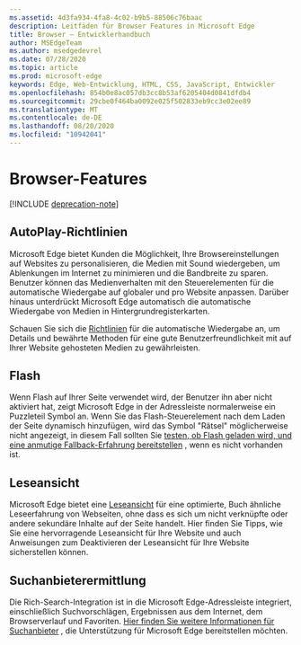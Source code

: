 ```yaml
---
ms.assetid: 4d3fa934-4fa8-4c02-b9b5-88506c76baac
description: Leitfäden für Browser Features in Microsoft Edge
title: Browser – Entwicklerhandbuch
author: MSEdgeTeam
ms.author: msedgedevrel
ms.date: 07/28/2020
ms.topic: article
ms.prod: microsoft-edge
keywords: Edge, Web-Entwicklung, HTML, CSS, JavaScript, Entwickler
ms.openlocfilehash: 854b0e8ac057db3cc8b53af6205404d0841dfdb4
ms.sourcegitcommit: 29cbe0f464ba0092e025f502833eb9cc3e02ee89
ms.translationtype: MT
ms.contentlocale: de-DE
ms.lasthandoff: 08/20/2020
ms.locfileid: "10942041"
---
```

# Browser-Features  

[!INCLUDE [deprecation-note](../includes/legacy-edge-note.md)]  

## AutoPlay-Richtlinien  

 Microsoft Edge bietet Kunden die Möglichkeit, Ihre Browsereinstellungen auf Websites zu personalisieren, die Medien mit Sound wiedergeben, um Ablenkungen im Internet zu minimieren und die Bandbreite zu sparen.  Benutzer können das Medienverhalten mit den Steuerelementen für die automatische Wiedergabe auf globaler und pro Website anpassen.  Darüber hinaus unterdrückt Microsoft Edge automatisch die automatische Wiedergabe von Medien in Hintergrundregisterkarten.  

Schauen Sie sich die [Richtlinien](./browser-features/autoplay-policies.md) für die automatische Wiedergabe an, um Details und bewährte Methoden für eine gute Benutzerfreundlichkeit mit auf Ihrer Website gehosteten Medien zu gewährleisten.  

## Flash  

Wenn Flash auf Ihrer Seite verwendet wird, der Benutzer ihn aber nicht aktiviert hat, zeigt Microsoft Edge in der Adressleiste normalerweise ein Puzzleteil Symbol an.  Wenn Sie das Flash-Steuerelement nach dem Laden der Seite dynamisch hinzufügen, wird das Symbol "Rätsel" möglicherweise nicht angezeigt, in diesem Fall sollten Sie [testen, ob Flash geladen wird, und eine anmutige Fallback-Erfahrung bereitstellen](./browser-features/flash.md) , wenn es nicht vorhanden ist.  

## Leseansicht  

Microsoft Edge bietet eine [Leseansicht](./browser-features/reading-view.md) für eine optimierte, Buch ähnliche Leseerfahrung von Webseiten, ohne dass es sich um nicht verknüpfte oder andere sekundäre Inhalte auf der Seite handelt.  Hier finden Sie Tipps, wie Sie eine hervorragende Leseansicht für Ihre Website und auch Anweisungen zum Deaktivieren der Leseansicht für Ihre Website sicherstellen können.  

## Suchanbieterermittlung  

Die Rich-Search-Integration ist in die Microsoft Edge-Adressleiste integriert, einschließlich Suchvorschlägen, Ergebnissen aus dem Internet, dem Browserverlauf und Favoriten.  [Hier finden Sie weitere Informationen für Suchanbieter](./browser-features/search-provider-discovery.md) , die Unterstützung für Microsoft Edge bereitstellen möchten.  
